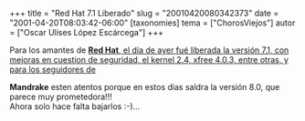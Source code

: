 +++
title = "Red Hat 7.1 Liberado"
slug = "20010420080342373"
date = "2001-04-20T08:03:42-06:00"
[taxonomies]
tema = ["ChorosViejos"]
autor = ["Oscar Ulises López Escárcega"]
+++

Para los amantes de [**Red Hat**, el día de ayer fué liberada la versión
7.1, con mejoras en cuestion de seguridad, el kernel 2.4, xfree 4.0.3,
entre otras, y para los seguidores de](http://www.redhat.org/)

**Mandrake** esten atentos porque en estos dias saldra la versión 8.0,
que parece muy prometedora!!!  
Ahora solo hace falta bajarlos :-)...

